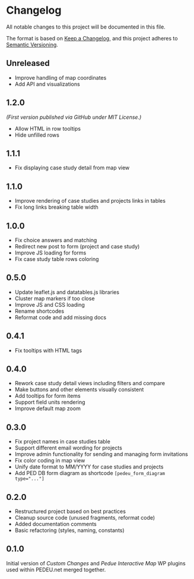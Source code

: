 # Changelog

All notable changes to this project will be documented in this file.

The format is based on [Keep a Changelog](https://keepachangelog.com/en/1.0.0/),
and this project adheres to [Semantic Versioning](https://semver.org/spec/v2.0.0.html).

## Unreleased

- Improve handling of map coordinates
- Add API and visualizations


## 1.2.0

*(First version published via GitHub under MIT License.)*

- Allow HTML in row tooltips
- Hide unfilled rows

## 1.1.1

- Fix displaying case study detail from map view

## 1.1.0

- Improve rendering of case studies and projects links in tables
- Fix long links breaking table width

## 1.0.0

- Fix choice answers and matching
- Redirect new post to form (project and case study)
- Improve JS loading for forms
- Fix case study table rows coloring

## 0.5.0

- Update leaflet.js and datatables.js libraries
- Cluster map markers if too close
- Improve JS and CSS loading
- Rename shortcodes
- Reformat code and add missing docs

## 0.4.1

- Fix tooltips with HTML tags

## 0.4.0

- Rework case study detail views including filters and compare
- Make buttons and other elements visually consistent
- Add tooltips for form items
- Support field units rendering
- Improve default map zoom

## 0.3.0

- Fix project names in case studies table
- Support different email wording for projects
- Improve admin functionality for sending and managing form invitations
- Fix color coding in map view
- Unify date format to MM/YYYY for case studies and projects
- Add PED DB form diagram as shortcode `[pedeu_form_diagram type="..."]`

## 0.2.0

- Restructured project based on best practices
- Cleanup source code (unused fragments, reformat code)
- Added documentation comments
- Basic refactoring (styles, naming, constants)

## 0.1.0

Initial version of *Custom Changes* and *Pedue Interactive Map* WP plugins used within PEDEU.net merged together.
